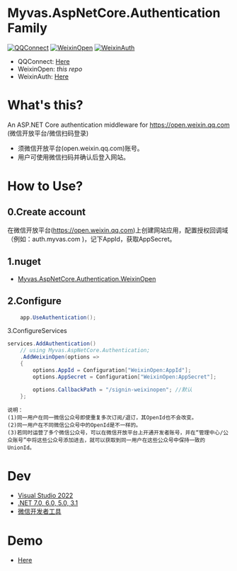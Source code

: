 # Myvas.AspNetCore.Authentication Family
[![QQConnect](https://github.com/myvas/AspNetCore.Authentication.QQConnect/actions/workflows/dotnet.yml/badge.svg)](https://github.com/myvas/AspNetCore.Authentication.QQConnect)
[![WeixinOpen](https://github.com/myvas/AspNetCore.Authentication.WeixinOpen/actions/workflows/dotnet.yml/badge.svg)](https://github.com/myvas/AspNetCore.Authentication.WeixinOpen)
[![WeixinAuth](https://github.com/myvas/AspNetCore.Authentication.WeixinAuth/actions/workflows/dotnet.yml/badge.svg)](https://github.com/myvas/AspNetCore.Authentication.WeixinAuth)

* QQConnect: [Here](https://github.com/myvas/AspNetCore.Authentication.QQConnect)
* WeixinOpen: _this repo_
* WeixinAuth: [Here](https://github.com/myvas/AspNetCore.Authentication.WeixinAuth)

# What's this?
An ASP.NET Core authentication middleware for https://open.weixin.qq.com (微信开放平台/微信扫码登录)
* 须微信开放平台(open.weixin.qq.com)账号。
* 用户可使用微信扫码并确认后登入网站。

# How to Use?
## 0.Create account
在微信开放平台(https://open.weixin.qq.com)上创建网站应用，配置授权回调域（例如：auth.myvas.com )，记下AppId，获取AppSecret。

## 1.nuget
* [Myvas.AspNetCore.Authentication.WeixinOpen](https://www.nuget.org/packages/Myvas.AspNetCore.Authentication.WeixinOpen)

## 2.Configure
```csharp
    app.UseAuthentication();
```

3.ConfigureServices
```csharp
services.AddAuthentication()
    // using Myvas.AspNetCore.Authentication;
    .AddWeixinOpen(options => 
    {
        options.AppId = Configuration["WeixinOpen:AppId"];
        options.AppSecret = Configuration["WeixinOpen:AppSecret"];

        options.CallbackPath = "/signin-weixinopen"; //默认
    };
```

```
说明：
(1)同一用户在同一微信公众号即使重复多次订阅/退订，其OpenId也不会改变。
(2)同一用户在不同微信公众号中的OpenId是不一样的。
(3)若同时运营了多个微信公众号，可以在微信开放平台上开通开发者账号，并在“管理中心/公众账号”中将这些公众号添加进去，就可以获取到同一用户在这些公众号中保持一致的UnionId。
```

# Dev
* [Visual Studio 2022](https://visualstudio.microsoft.com)
* [.NET 7.0, 6.0, 5.0, 3.1](https://dotnet.microsoft.com/en-us/download/dotnet)
* [微信开发者工具](https://mp.weixin.qq.com/debug/wxadoc/dev/devtools/download.html)

# Demo
* [Here](https://demo.auth.myvas.com)

